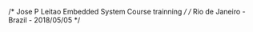 /* Jose P Leitao Embedded System Course trainning */
/* Rio de Janeiro - Brazil - 2018/05/05           */

